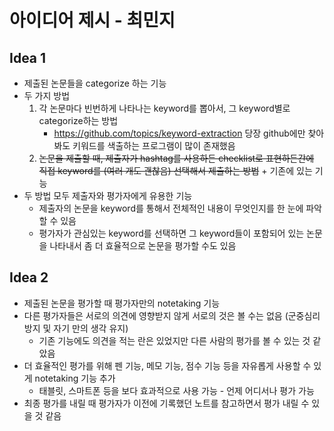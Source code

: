 ﻿# 아이디어 제시 - 최민지
## Idea 1
* 제출된 논문들을 categorize 하는 기능
* 두 가지 방법
	1. 각 논문마다 빈번하게 나타나는 keyword를 뽑아서, 그 keyword별로 categorize하는 방법
		+ https://github.com/topics/keyword-extraction 당장 github에만 찾아봐도 키워드를 색출하는 프로그램이 많이 존재했음
	2. ~~논문을 제출할 때, 제출자가 hashtag를 사용하든 checklist로 표현하든간에 직접 keyword를 (여러 개도 괜찮음) 선택해서 제출하는 방법~~ 			+ 기존에 있는 기능
* 두 방법 모두 제출자와 평가자에게 유용한 기능
	+ 제출자의 논문을 keyword를 통해서 전체적인 내용이 무엇인지를 한 눈에 파악할 수 있음
	+ 평가자가 관심있는 keyword를 선택하면 그 keyword들이 포함되어 있는 논문을 나타내서 좀 더 효율적으로 논문을 평가할 수도 있음

## Idea 2
* 제출된 논문을 평가할 때 평가자만의 notetaking 기능
* 다른 평가자들은 서로의 의견에 영향받지 않게 서로의 것은 볼 수는 없음 (군중심리 방지 및 자기 만의 생각 유지)
	+ 기존 기능에도 의견을 적는 란은 있었지만 다른 사람의 평가를 볼 수 있는 것 같았음
* 더 효율적인 평가를 위해 펜 기능, 메모 기능, 점수 기능 등을 자유롭게 사용할 수 있게 notetaking 기능 추가
	+ 태블릿, 스마트폰 등을 보다 효과적으로 사용 가능 - 언제 어디서나 평가 가능
* 최종 평가를 내릴 때 평가자가 이전에 기록했던 노트를 참고하면서 평가 내릴 수 있을 것 같음
